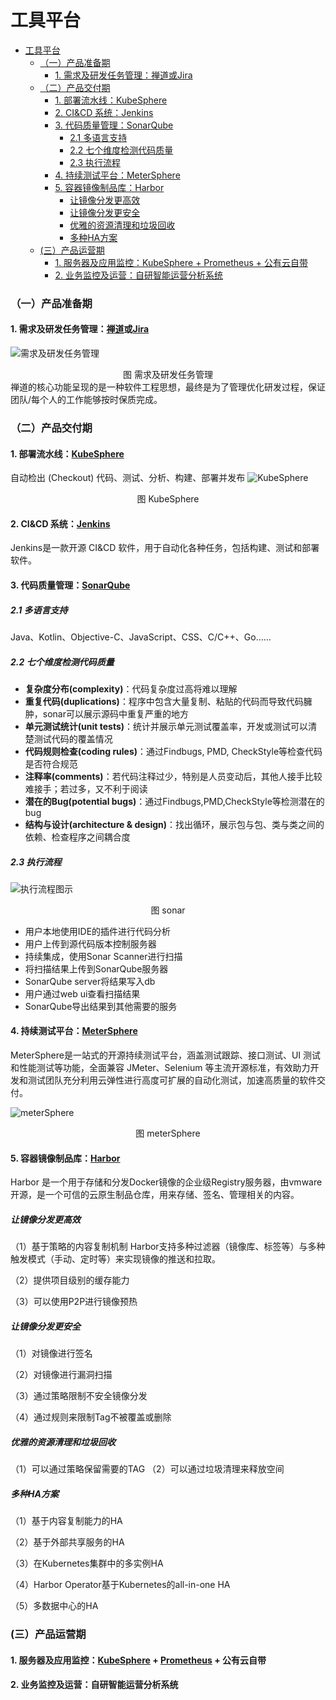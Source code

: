 工具平台
============= 

- [工具平台](#工具平台)
    - [（一）产品准备期](#（一）产品准备期)
      - [1. 需求及研发任务管理：禅道或Jira](#1需求及研发任务管理：禅道或jira)
    - [（二）产品交付期](#（二）产品交付期)
      - [1. 部署流水线：KubeSphere](#1部署流水线：kubesphere)
      - [2.  CI&CD 系统：Jenkins](#2-ci-cd系统：jenkins)
      - [3. 代码质量管理：SonarQube](#3代码质量管理：sonarqube)
        - [2.1 多语言支持](#2-1多语言支持)
        - [2.2 七个维度检测代码质量](#2-2七个维度检测代码质量)
        - [2.3 执行流程](#2-3执行流程)
      - [4. 持续测试平台：MeterSphere](#4持续测试平台：metersphere)
      - [5. 容器镜像制品库：Harbor](#5容器镜像制品库：harbor)
        - [让镜像分发更高效](#让镜像分发更高效)
        - [让镜像分发更安全](#让镜像分发更安全)
        - [优雅的资源清理和垃圾回收](#优雅的资源清理和垃圾回收)
        - [多种HA方案](#多种ha方案)
    - [(三）产品运营期](#三）产品运营期)
       - [1. 服务器及应用监控：KubeSphere + Prometheus + 公有云自带](#1服务器及应用监控：kubesphere-prometheus-公有云自带)
      - [2. 业务监控及运营：自研智能运营分析系统](#2业务监控及运营：自研智能运营分析系统)


### （一）产品准备期
#### 1. 需求及研发任务管理：[禅道](https://www.zentao.net/)或[Jira](https://www.atlassian.com/zh/software/jira)

![需求及研发任务管理](https://github.com/yaocoder/Architect-CTO-growth/blob/master/DevOps%E6%8C%81%E7%BB%AD%E4%BA%A4%E4%BB%98%E4%BD%93%E7%B3%BB/%E5%B7%A5%E5%85%B7%E5%B9%B3%E5%8F%B0/image/%E9%9C%80%E6%B1%82%E5%8F%8A%E7%A0%94%E5%8F%91%E4%BB%BB%E5%8A%A1%E7%AE%A1%E7%90%86.png)
<center>图 需求及研发任务管理</center>
禅道的核心功能呈现的是一种软件工程思想，最终是为了管理优化研发过程，保证团队/每个人的工作能够按时保质完成。

### （二）产品交付期
#### 1. 部署流水线：[KubeSphere](https://kubesphere.com.cn/)
自动检出 (Checkout) 代码、测试、分析、构建、部署并发布
![KubeSphere](https://github.com/yaocoder/Architect-CTO-growth/blob/master/DevOps%E6%8C%81%E7%BB%AD%E4%BA%A4%E4%BB%98%E4%BD%93%E7%B3%BB/%E5%B7%A5%E5%85%B7%E5%B9%B3%E5%8F%B0/image/kubesphere.png)
<center>图 KubeSphere</center>

#### 2.  CI&CD 系统：[Jenkins](https://www.jenkins.io/zh/)
Jenkins是一款开源 CI&CD 软件，用于自动化各种任务，包括构建、测试和部署软件。

#### 3. 代码质量管理：[SonarQube](https://www.sonarqube.org/)
##### 2.1 多语言支持
Java、Kotlin、Objective-C、JavaScript、CSS、C/C++、Go……
##### 2.2 七个维度检测代码质量
- **复杂度分布(complexity)**：代码复杂度过高将难以理解
- **重复代码(duplications)**：程序中包含大量复制、粘贴的代码而导致代码臃肿，sonar可以展示源码中重复严重的地方
- **单元测试统计(unit tests)**：统计并展示单元测试覆盖率，开发或测试可以清楚测试代码的覆盖情况
- **代码规则检查(coding rules)**：通过Findbugs, PMD, CheckStyle等检查代码是否符合规范
- **注释率(comments)**：若代码注释过少，特别是人员变动后，其他人接手比较难接手；若过多，又不利于阅读
- **潜在的Bug(potential bugs)**：通过Findbugs,PMD,CheckStyle等检测潜在的bug
- **结构与设计(architecture & design)**：找出循环，展示包与包、类与类之间的依赖、检查程序之间耦合度
##### 2.3 执行流程
![执行流程图示](https://github.com/yaocoder/Architect-CTO-growth/blob/master/DevOps%E6%8C%81%E7%BB%AD%E4%BA%A4%E4%BB%98%E4%BD%93%E7%B3%BB/%E5%B7%A5%E5%85%B7%E5%B9%B3%E5%8F%B0/image/sonar.png)
<center>图 sonar</center>

- 用户本地使用IDE的插件进行代码分析
- 用户上传到源代码版本控制服务器
- 持续集成，使用Sonar Scanner进行扫描
- 将扫描结果上传到SonarQube服务器
- SonarQube server将结果写入db
- 用户通过web ui查看扫描结果
- SonarQube导出结果到其他需要的服务

#### 4. 持续测试平台：[MeterSphere](https://metersphere.io/)
MeterSphere是一站式的开源持续测试平台，涵盖测试跟踪、接口测试、UI 测试和性能测试等功能，全面兼容 JMeter、Selenium 等主流开源标准，有效助力开发和测试团队充分利用云弹性进行高度可扩展的自动化测试，加速高质量的软件交付。

![meterSphere](https://github.com/yaocoder/Architect-CTO-growth/blob/master/DevOps%E6%8C%81%E7%BB%AD%E4%BA%A4%E4%BB%98%E4%BD%93%E7%B3%BB/%E5%B7%A5%E5%85%B7%E5%B9%B3%E5%8F%B0/image/meterSphere.png)
<center>图 meterSphere</center>

#### 5. 容器镜像制品库：[Harbor](https://goharbor.io/)
Harbor 是一个用于存储和分发Docker镜像的企业级Registry服务器，由vmware开源，是一个可信的云原生制品仓库，用来存储、签名、管理相关的内容。
##### 让镜像分发更高效

（1）基于策略的内容复制机制
Harbor支持多种过滤器（镜像库、标签等）与多种触发模式（手动、定时等）来实现镜像的推送和拉取。

（2）提供项目级别的缓存能力

（3）可以使用P2P进行镜像预热
##### 让镜像分发更安全

（1）对镜像进行签名

（2）对镜像进行漏洞扫描

（3）通过策略限制不安全镜像分发

（4）通过规则来限制Tag不被覆盖或删除
##### 优雅的资源清理和垃圾回收
（1）可以通过策略保留需要的TAG
（2）可以通过垃圾清理来释放空间
##### 多种HA方案

（1）基于内容复制能力的HA

（2）基于外部共享服务的HA

（3）在Kubernetes集群中的多实例HA

（4）Harbor Operator基于Kubernetes的all-in-one HA

（5）多数据中心的HA

### (三）产品运营期
#### 1. 服务器及应用监控：[KubeSphere](https://kubesphere.com.cn/) + [Prometheus](https://prometheus.io/) + 公有云自带

#### 2. 业务监控及运营：自研智能运营分析系统
